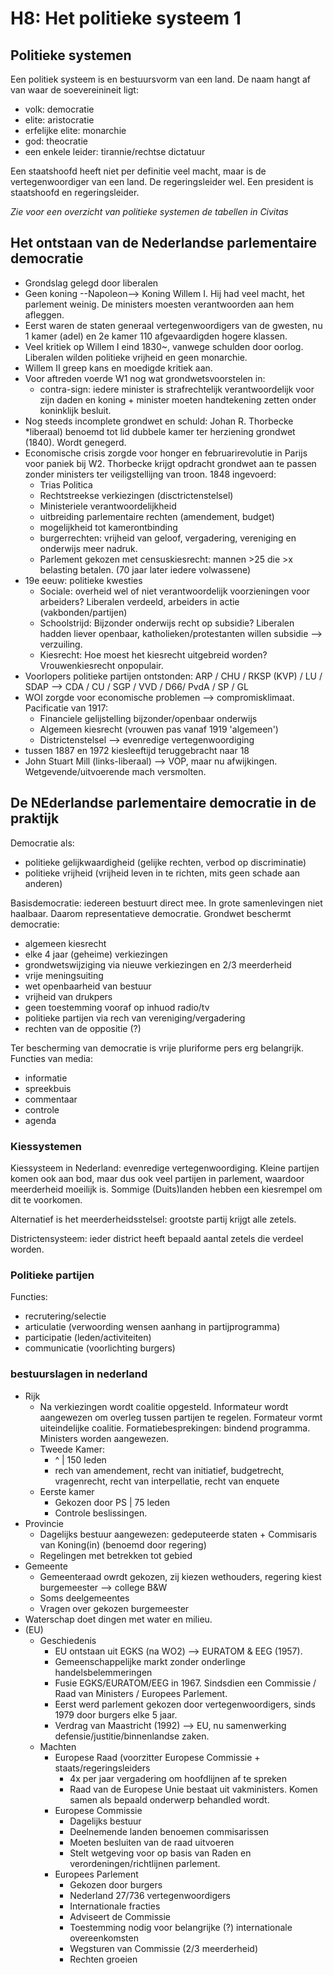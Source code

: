 # H8: Het politieke systeem 1


## Politieke systemen

Een politiek systeem is en bestuursvorm van een land. De naam hangt af van waar de soevereinineit ligt:

- volk: democratie
- elite: aristocratie
- erfelijke elite: monarchie
- god: theocratie
- een enkele leider: tirannie/rechtse dictatuur

Een staatshoofd heeft niet per definitie veel macht, maar is de vertegenwoordiger van een land. De regeringsleider wel. Een president is staatshoofd en regeringsleider.

*Zie voor een overzicht van politieke systemen de tabellen in Civitas*


## Het ontstaan van de Nederlandse parlementaire democratie

- Grondslag gelegd door liberalen
- Geen koning --Napoleon--> Koning Willem I. Hij had veel macht, het parlement weinig. De ministers moesten verantwoorden aan hem afleggen.
- Eerst waren de staten generaal vertegenwoordigers van de gwesten, nu 1 kamer (adel) en 2e kamer 110 afgevaardigden hogere klassen.
- Veel kritiek op Willem I eind 1830~, vanwege schulden door oorlog. Liberalen wilden politieke vrijheid en geen monarchie.
- Willem II greep kans en moedigde kritiek aan.
- Voor aftreden voerde W1 nog wat grondwetsvoorstelen in:
  - contra-sign: iedere minister is strafrechtelijk verantwoordelijk voor zijn daden en koning + minister moeten handtekening zetten onder koninklijk besluit.
- Nog steeds incomplete grondwet en schuld: Johan R. Thorbecke *liberaal) benoemd tot lid dubbele kamer ter herziening grondwet (1840). Wordt genegerd.
- Economische crisis zorgde voor honger en februarirevolutie in Parijs voor paniek bij W2. Thorbecke krijgt opdracht grondwet aan te passen zonder ministers ter veiligstellijng van troon. 1848 ingevoerd:
  - Trias Politica
  - Rechtstreekse verkiezingen (disctrictenstelsel)
  - Ministeriele verantwoordelijkheid
  - uitbreiding parlementaire rechten (amendement, budget)
  - mogelijkheid tot kamerontbinding
  - burgerrechten: vrijheid van geloof, vergadering, vereniging en onderwijs meer nadruk.
  - Parlement gekozen met censuskiesrecht: mannen >25 die >x belasting betalen. (70 jaar later iedere volwassene)
- 19e eeuw: politieke kwesties
  - Sociale: overheid wel of niet verantwoordelijk voorzieningen voor arbeiders? Liberalen verdeeld, arbeiders in actie (vakbonden/partijen)
  - Schoolstrijd: Bijzonder onderwijs recht op subsidie? Liberalen hadden liever openbaar, katholieken/protestanten willen subsidie --> verzuiling.
  - Kiesrecht: Hoe moest het kiesrecht uitgebreid worden? Vrouwenkiesrecht onpopulair.
- Voorlopers politieke partijen ontstonden: ARP / CHU / RKSP (KVP) / LU / SDAP --> CDA / CU / SGP / VVD / D66/ PvdA / SP / GL
- WOI zorgde voor economische problemen --> compromisklimaat. Pacificatie van 1917:
  - Financiele gelijstelling bijzonder/openbaar onderwijs
  - Algemeen kiesrecht (vrouwen pas vanaf 1919 'algemeen')
  - Districtenstelsel --> evenredige vertegenwoordiging
- tussen 1887 en 1972 kiesleeftijd teruggebracht naar 18
- John Stuart Mill (links-liberaal) --> VOP, maar nu afwijkingen. Wetgevende/uitvoerende mach versmolten.


## De NEderlandse parlementaire democratie in de praktijk

Democratie als:
- politieke gelijkwaardigheid (gelijke rechten, verbod op discriminatie)
- politieke vrijheid (vrijheid leven in te richten, mits geen schade aan anderen)

Basisdemocratie: iedereen bestuurt direct mee. In grote samenlevingen niet haalbaar. Daarom representatieve democratie. Grondwet beschermt democratie:
- algemeen kiesrecht
- elke 4 jaar (geheime) verkiezingen
- grondwetswijziging via nieuwe verkiezingen en 2/3 meerderheid
- vrije meningsuiting
- wet openbaarheid van bestuur
- vrijheid van drukpers
- geen toestemming vooraf op inhuod radio/tv
- politieke partijen via rech van vereniging/vergadering
- rechten van de oppositie (?)

Ter bescherming van democratie is vrije pluriforme pers erg belangrijk. Functies van media:
- informatie
- spreekbuis
- commentaar
- controle
- agenda


### Kiessystemen

Kiessysteem in Nederland: evenredige vertegenwoordiging. Kleine partijen komen ook aan bod, maar dus ook veel partijen in parlement, waardoor meerderheid moeilijk is. Sommige (Duits)landen hebben een kiesrempel om dit te voorkomen.

Alternatief is het meerderheidsstelsel: grootste partij krijgt alle zetels. 

Districtensysteem: ieder district heeft bepaald aantal zetels die verdeel worden.

### Politieke partijen

Functies:
- recrutering/selectie
- articulatie (verwoording wensen aanhang in partijprogramma)
- participatie (leden/activiteiten)
- communicatie (voorlichting burgers)

### bestuurslagen in nederland

- Rijk
  - Na verkiezingen wordt coalitie opgesteld. Informateur wordt aangewezen om overleg tussen partijen te regelen. Formateur vormt uiteindelijke coalitie. Formatiebesprekingen: bindend programma. Ministers worden aangewezen.
  - Tweede Kamer:
    - ^ | 150 leden
    - rech van amendement, recht van initiatief, budgetrecht, vragenrecht, recht van interpellatie, recht van enquete
  - Eerste kamer
    - Gekozen door PS | 75 leden
    - Controle beslissingen.
- Provincie
  - Dagelijks bestuur aangewezen: gedeputeerde staten + Commisaris van Koning(in) (benoemd door regering)
  - Regelingen met betrekken tot gebied
- Gemeente
  - Gemeenteraad owrdt gekozen, zij kiezen wethouders, regering kiest burgemeester --> college B&W
  - Soms deelgemeentes
  - Vragen over gekozen burgemeester
- Waterschap doet dingen met water en milieu.
- (EU)
  - Geschiedenis
    - EU ontstaan uit EGKS (na WO2) --> EURATOM & EEG (1957).
    - Gemeenschappelijke markt zonder onderlinge handelsbelemmeringen
    - Fusie EGKS/EURATOM/EEG in 1967. Sindsdien een Commissie / Raad van Ministers / Europees Parlement.
    - Eerst werd parlement gekozen door vertegenwoordigers, sinds 1979 door burgers elke 5 jaar.
    - Verdrag van Maastricht (1992) --> EU, nu samenwerking defensie/justitie/binnenlandse zaken.
  - Machten
    - Europese Raad (voorzitter Europese Commissie + staats/regeringsleiders
      - 4x per jaar vergadering om hoofdlijnen af te spreken
      - Raad van de Europese Unie bestaat uit vakministers. Komen samen als bepaald onderwerp behandled wordt.
    - Europese Commissie
      - Dagelijks bestuur
      - Deelnemende landen benoemen commisarissen
      - Moeten besluiten van de raad uitvoeren
      - Stelt wetgeving voor op basis van Raden en verordeningen/richtlijnen parlement.
    - Europees Parlement
      - Gekozen door burgers
      - Nederland 27/736 vertegenwoordigers
      - Internationale fracties
      - Adviseert de Commissie
      - Toestemming nodig voor belangrijke (?) internationale overeenkomsten
      - Wegsturen van Commissie (2/3 meerderheid)
      - Rechten groeien
